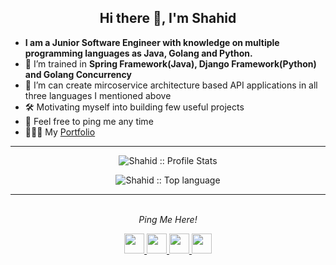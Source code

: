 <h2 align="center"> Hi there 👋, I'm Shahid </h2>

- **I am a Junior Software Engineer with knowledge on multiple programming languages as Java, Golang and Python.**
- 🔭 I’m trained in **Spring Framework(Java), Django Framework(Python) and Golang Concurrency**
- 🌱 I’m can create mircoservice architecture based API applications in all three languages I mentioned above
- 🛠 Motivating myself into building few useful projects
- 💬 Feel free to ping me any time
- 👩🏻‍💻 My [Portfolio](https://shahidshaiksk.github.io/portfolio/)

---

<p align="center">
  <img src="https://github-readme-stats.vercel.app/api?username=shahidshaiksk&show_icons=true&theme=tokyonight" alt="Shahid :: Profile Stats
"/>
</p>
<p align="center">
  <img src="https://github-readme-stats.vercel.app/api/top-langs/?username=shahidshaiksk&theme=tokyonight&layout=compact" alt="Shahid :: Top language"/>
</p>

---
<!--
<i>My Interests 🙂</i>
- Love ❤️ EDM 🎵 </li>
- 👀 Always keen to know latest Tech 📱 Updates</li>
- 🎮 I love playing FPS games</li>
- 💪 Fitness is love </li>

---
-->
<p align="center">
<br> <i> Ping Me Here! </i>
<p align="center">
<a href = "https://twitter.com/shahidshaiksk/">
  <img height="32" width="32" src="https://www.vectorlogo.zone/logos/twitter/twitter-tile.svg" /> </a>
<a href = "https://www.linkedin.com/in/shahidshaiksk/">
  <img height="32" width="32" src="https://www.vectorlogo.zone/logos/linkedin/linkedin-icon.svg" /> </a>
<a href = "https://www.instagram.com/shahidshaiksk/">
  <img height="32" width="32" src="https://www.vectorlogo.zone/logos/instagram/instagram-tile.svg" /> </a>
<a href = "https://www.facebook.com/shahidshaiksk/">
  <img height="32" width="32" src="https://www.vectorlogo.zone/logos/facebook/facebook-tile.svg" /> </a>
</a>
</p>
